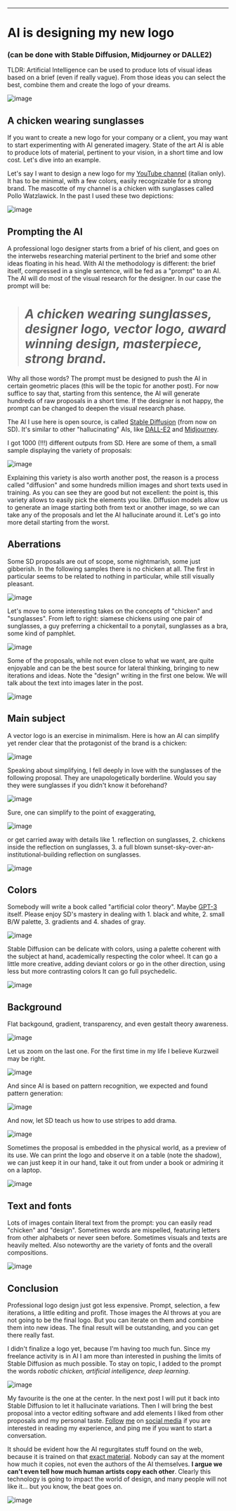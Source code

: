 ***
# AI is designing my new logo
### (can be done with Stable Diffusion, Midjourney or DALLE2)


TLDR: Artificial Intelligence can be used to produce lots of visual ideas based on a brief (even if really vague). From those ideas you can select the best, combine them and create the logo of your dreams.

![image](img/Screenshot%20from%202022-08-27%2001-41-33.png)

## A chicken wearing sunglasses

If you want to create a new logo for your company or a client, you may want to start experimenting with AI generated imagery. State of the art AI is able to produce lots of material, pertinent to your vision, in a short time and low cost. Let's dive into an example.

Let's say I want to design a new logo for my [YouTube channel](https://www.youtube.com/channel/UCD-HLhRV_4Z3sYGkgqAnIJw) (italian only). It has to be minimal, with a few colors, easily recognizable for a strong brand. The mascotte of my channel is a chicken with sunglasses called Pollo Watzlawick. In the past I used these two depictions:

![image](img/Screenshot%20from%202022-08-27%2014-56-47.png)

## Prompting the AI

A professional logo designer starts from a brief of his client, and goes on the interwebs researching material pertinent to the brief and some other ideas floating in his head. With AI the methodology is different: the brief itself, compressed in a single sentence, will be fed as a "prompt" to an AI. The AI will do most of the visual research for the designer. In our case the prompt will be:

> # *A chicken wearing sunglasses, designer logo, vector logo, award winning design, masterpiece, strong brand.*

Why all those words? The prompt must be designed to push the AI in certain geometric places (this will be the topic for another post). For now suffice to say that, starting from this sentence, the AI will generate hundreds of raw proposals in a short time. If the designer is not happy, the prompt can be changed to deepen the visual research phase.

The AI I use here is open source, is called [Stable Diffusion](https://stability.ai/blog/stable-diffusion-public-release) (from now on SD). It's similar to other "hallucinating" AIs, like [DALL-E2](https://openai.com/dall-e-2/) and [Midjourney](https://www.midjourney.com/home/).

I got 1000 (!!!) different outputs from SD. Here are some of them, a small sample displaying the variety of proposals:

![image](img/Screenshot%20from%202022-08-27%2001-38-13.png)

Explaining this variety is also worth another post, the reason is a process called "diffusion" and some hundreds million images and short texts used in training. As you can see they are good but not excellent: the point is, this variety allows to easily pick the elements you like. Diffusion models allow us to generate an image starting both from text or another image, so we can take any of the proposals and let the AI hallucinate around it. Let's go into more detail starting from the worst.

## Aberrations

Some SD proposals are out of scope, some nightmarish, some just gibberish. In the following samples there is no chicken at all. The first in particular seems to be related to nothing in particular, while still visually pleasant.

![image](img/Screenshot%20from%202022-08-27%2001-59-41.png)

Let's move to some interesting takes on the concepts of "chicken" and "sunglasses". From left to right: siamese chickens using one pair of sunglasses, a guy preferring a chickentail to a ponytail, sunglasses as a bra, some kind of pamphlet.

![image](img/Screenshot%20from%202022-08-27%2002-17-23.png)

Some of the proposals, while not even close to what we want, are quite enjoyable and can be the best source for lateral thinking, bringing to new iterations and ideas. Note the "design" writing in the first one below. We will talk about the text into images later in the post.

![image](img/Screenshot%20from%202022-08-27%2002-08-07.png)

## Main subject

A vector logo is an exercise in minimalism. Here is how an AI can simplify yet render clear that the protagonist of the brand is a chicken:

![image](img/Screenshot%20from%202022-08-27%2003-44-35.png)

Speaking about simplifying, I fell deeply in love with the sunglasses of the following proposal. They are unapologetically borderline. Would you say they were sunglasses if you didn't know it beforehand?

![image](img/Screenshot%20from%202022-08-27%2003-49-01.png)



Sure, one can simplify to the point of exaggerating,

![image](img/Screenshot%20from%202022-08-27%2003-41-56.png)

or get carried away with details like 1. reflection on sunglasses, 2. chickens inside the reflection on sunglasses, 3. a full blown sunset-sky-over-an-institutional-building reflection on sunglasses.

![image](img/Screenshot%20from%202022-08-27%2004-12-40.png)


## Colors

Somebody will write a book called "artificial color theory". Maybe [GPT-3](https://arxiv.org/pdf/2005.14165) itself. Please enjoy SD's mastery in dealing with 1. black and white, 2. small B/W palette, 3. gradients and 4. shades of gray.

![image](img/Screenshot%20from%202022-08-27%2002-29-46.png)



Stable Diffusion can be delicate with colors, using a palette coherent with the subject at hand, academically respecting the color wheel. It can go a little more creative, adding deviant colors or go in the other direction, using less but more contrasting colors It can go full psychedelic.

![image](img/Screenshot%20from%202022-08-27%2002-36-20.png)

## Background

Flat backgound, gradient, transparency, and even gestalt theory awareness.

![image](img/Screenshot%20from%202022-08-27%2003-13-20.png)


Let us zoom on the last one. For the first time in my life I believe Kurzweil may be right.

![image](img/Screenshot%20from%202022-08-27%2003-14-46.png)

And since AI is based on pattern recognition, we expected and found pattern generation:


![image](img/Screenshot%20from%202022-08-27%2003-05-28.png)


And now, let SD teach us how to use stripes to add drama.


![image](img/Screenshot%20from%202022-08-27%2002-53-17.png)

Sometimes the proposal is embedded in the physical world, as a preview of its use. We can print the logo and observe it on a table (note the shadow), we can just keep it in our hand, take it out from under a book or admiring it on a laptop.

![image](img/Screenshot%20from%202022-08-27%2002-55-27.png)

## Text and fonts

Lots of images contain literal text from the prompt: you can easily read "chicken" and "design". Sometimes words are mispelled, featuring letters from other alphabets or never seen before. Sometimes visuals and texts are heavily melted. Also noteworthy are the variety of fonts and the overall compositions.

![image](img/Screenshot%20from%202022-08-27%2003-30-33.png)

## Conclusion

Professional logo design just got less expensive. Prompt, selection, a few iterations, a little editing and profit. Those images the AI throws at you are not going to be the final logo. But you can iterate on them and combine them into new ideas. The final result will be outstanding, and you can get there really fast.

I didn't finalize a logo yet, because I'm having too much fun. Since my freelance activity is in AI I am more than interested in pushing the limits of Stable Diffusion as much possible. To stay on topic, I added to the prompt the words *robotic chicken, artificial intelligence, deep learning*. 

![image](img/Screenshot%20from%202022-08-27%2014-35-51.png)

My favourite is the one at the center. In the next post I will put it back into Stable Diffusion to let it hallucinate variations. Then I will bring the best proposal into a vector editing software and add elements I liked from other proposals and my personal taste. [Follow](https://www.linkedin.com/in/piero-savastano-523b3016) [me](https://twitter.com/_pieroit_) on [social media](https://www.youtube.com/channel/UCD-HLhRV_4Z3sYGkgqAnIJw) if you are interested in reading my experience, and ping me if you want to start a conversation.

It should be evident how the AI regurgitates stuff found on the web, because it is trained on that [exact material](https://laion.ai/). Nobody can say at the moment how much it copies, not even the authors of the AI themselves. **I argue we can't even tell how much human artists copy each other**. Clearly this technology is going to impact the world of design, and many people will not like it... but you know, the beat goes on.

![image](img/Screenshot%20from%202022-08-27%2014-37-42.png)





